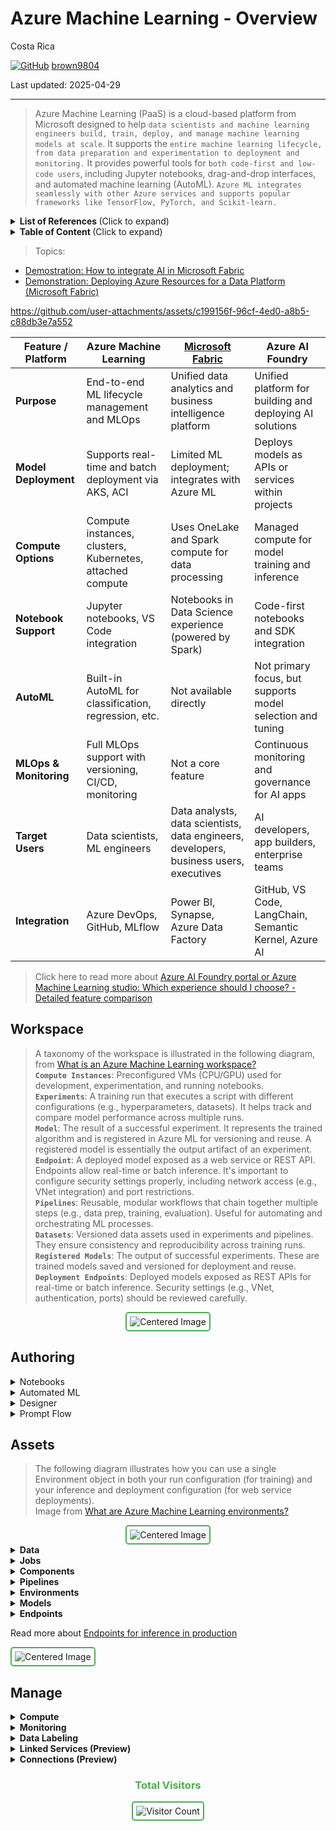 # Azure Machine Learning - Overview 

Costa Rica

[![GitHub](https://img.shields.io/badge/--181717?logo=github&logoColor=ffffff)](https://github.com/)
[brown9804](https://github.com/brown9804)

Last updated: 2025-04-29

------------------------------------------

> Azure Machine Learning (PaaS) is a cloud-based platform from Microsoft designed to help `data scientists and machine learning engineers build, train, deploy, and manage machine learning models at scale`. It supports the `entire machine learning lifecycle, from data preparation and experimentation to deployment and monitoring.` It provides powerful tools for `both code-first and low-code users`, including Jupyter notebooks, drag-and-drop interfaces, and automated machine learning (AutoML). `Azure ML integrates seamlessly with other Azure services and supports popular frameworks like TensorFlow, PyTorch, and Scikit-learn.`

<details>
<summary><b>List of References </b> (Click to expand)</summary>

- [Azure Machine Learning pricing](https://azure.microsoft.com/en-us/pricing/details/machine-learning/?msockid=38ec3806873362243e122ce086486339)
- [Quickstart: Get started with Azure Machine Learning](https://learn.microsoft.com/en-us/azure/machine-learning/tutorial-azure-ml-in-a-day?view=azureml-api-2)
- [Azure AI Foundry portal or Azure Machine Learning studio: Which experience should I choose?](https://learn.microsoft.com/en-us/ai/ai-studio-experiences-overview?toc=%2Fazure%2Fmachine-learning%2Ftoc.json&bc=%2Fazure%2Fmachine-learning%2Fbreadcrumb%2Ftoc.json&view=azureml-api-2)
- [Using Azure Machine Learning (AML) for Medical Imaging Vision Model Training and Fine-tuning](https://techcommunity.microsoft.com/blog/machinelearningblog/using-azure-machine-learning-aml-for-medical-imaging-vision-model-training-and-f/4408743)

</details>

<details>
<summary><b>Table of Content </b> (Click to expand)</summary>

- [Workspace](#workspace)
- [Authoring](#authoring)
- [Assets](#assets)
- [Manage](#manage)

</details>

> Topics:

- [Demostration: How to integrate AI in Microsoft Fabric](./msFabric-AI_integration/)
- [Demonstration: Deploying Azure Resources for a Data Platform (Microsoft Fabric)](./infrastructure/msFabric/)
  
https://github.com/user-attachments/assets/c199156f-96cf-4ed0-a8b5-c88db3e7a552

| Feature / Platform       | Azure Machine Learning                                  | [Microsoft Fabric](./msFabric-AI_integration)                                         | Azure AI Foundry                                         |
|--------------------------|----------------------------------------------------------|-----------------------------------------------------------|-----------------------------------------------------------|
| **Purpose**              | End-to-end ML lifecycle management and MLOps             | Unified data analytics and business intelligence platform | Unified platform for building and deploying AI solutions  |
| **Model Deployment**     | Supports real-time and batch deployment via AKS, ACI     | Limited ML deployment; integrates with Azure ML           | Deploys models as APIs or services within projects        |
| **Compute Options**      | Compute instances, clusters, Kubernetes, attached compute| Uses OneLake and Spark compute for data processing        | Managed compute for model training and inference          |
| **Notebook Support**     | Jupyter notebooks, VS Code integration                   | Notebooks in Data Science experience (powered by Spark)   | Code-first notebooks and SDK integration                  |
| **AutoML**               | Built-in AutoML for classification, regression, etc.     | Not available directly                                    | Not primary focus, but supports model selection and tuning|
| **MLOps & Monitoring**   | Full MLOps support with versioning, CI/CD, monitoring    | Not a core feature                                        | Continuous monitoring and governance for AI apps          |
| **Target Users**         | Data scientists, ML engineers                            | Data analysts, data scientists, data engineers, developers, business users, executives                           | AI developers, app builders, enterprise teams             |
| **Integration**          | Azure DevOps, GitHub, MLflow                             | Power BI, Synapse, Azure Data Factory                     | GitHub, VS Code, LangChain, Semantic Kernel, Azure AI     |

> Click here to read more about [Azure AI Foundry portal or Azure Machine Learning studio: Which experience should I choose? - Detailed feature comparison](https://learn.microsoft.com/en-us/ai/ai-studio-experiences-overview?toc=%2Fazure%2Fmachine-learning%2Ftoc.json&bc=%2Fazure%2Fmachine-learning%2Fbreadcrumb%2Ftoc.json&view=azureml-api-2#detailed-feature-comparison)

## Workspace 

> A taxonomy of the workspace is illustrated in the following diagram, from [What is an Azure Machine Learning workspace?](https://learn.microsoft.com/en-us/azure/machine-learning/concept-workspace?view=azureml-api-2) <br/>
> **`Compute Instances`**: Preconfigured VMs (CPU/GPU) used for development, experimentation, and running notebooks. <br/>
> **`Experiments`**: A training run that executes a script with different configurations (e.g., hyperparameters, datasets). It helps track and compare model performance across multiple runs. <br/>
> **`Model`**: The result of a successful experiment. It represents the trained algorithm and is registered in Azure ML for versioning and reuse. A registered model is essentially the output artifact of an experiment. <br/>
> **`Endpoint`**: A deployed model exposed as a web service or REST API. Endpoints allow real-time or batch inference. It's important to configure security settings properly, including network access (e.g., VNet integration) and port restrictions. <br/>
> **`Pipelines`**: Reusable, modular workflows that chain together multiple steps (e.g., data prep, training, evaluation). Useful for automating and orchestrating ML processes. <br/>
> **`Datasets`**: Versioned data assets used in experiments and pipelines. They ensure consistency and reproducibility across training runs. <br/>
> **`Registered Models`**: The output of successful experiments. These are trained models saved and versioned for deployment and reuse. <br/>
> **`Deployment Endpoints`**: Deployed models exposed as REST APIs for real-time or batch inference. Security settings (e.g., VNet, authentication, ports) should be reviewed carefully. <br/>

<div align="center">
  <img src="https://github.com/user-attachments/assets/f3a987a8-ec59-42de-9e56-29c41c8e55a9" alt="Centered Image" style="border: 2px solid #4CAF50; border-radius: 5px; padding: 5px;"/>
</div>


## Authoring

<details>
  <summary>Notebooks</summary>

  > Azure ML provides integrated Jupyter notebooks that run on managed compute instances (CPU or GPU). These notebooks support Python and R, and come pre-installed with popular ML libraries like TensorFlow, PyTorch, Scikit-learn, and pandas. Users can access data from registered datasets, run experiments, and track metrics directly from the notebook using the Azure ML SDK. Notebooks can also be version-controlled and scheduled as part of pipelines.

</details>

<details>
  <summary>Automated ML</summary>

  > Automated ML (AutoML) enables users to train models for classification, regression, and time-series forecasting without writing code. It performs algorithm selection, hyperparameter tuning, and model ensembling. Users can configure training constraints such as timeouts, primary metrics, and validation strategies. AutoML runs are tracked as experiments, and the best model can be registered and deployed directly from the UI or SDK.

</details>

<details>
  <summary>Designer</summary>

  > The Designer is a visual interface for building machine learning pipelines using a drag-and-drop canvas. It supports data ingestion, transformation, model training, evaluation, and deployment. Each component in the pipeline is backed by a module (e.g., data split, normalization, logistic regression). Pipelines can be published as REST endpoints and reused in production workflows. Designer supports both built-in modules and custom Python scripts.

</details>

<details>
  <summary>Prompt Flow</summary>

  > Prompt Flow is a development tool for building and managing prompt-based workflows for large language models (LLMs). It allows chaining of prompts, tools (e.g., Python functions, APIs), and control logic into structured flows. Developers can test, evaluate, and deploy these flows as endpoints. Prompt Flow supports integration with Azure OpenAI, LangChain, and Semantic Kernel, and includes telemetry for prompt performance and cost tracking.

</details>

## Assets

> The following diagram illustrates how you can use a single Environment object in both your run configuration (for training) and your inference and deployment configuration (for web service deployments). <br/>
> Image from [What are Azure Machine Learning environments?](https://learn.microsoft.com/en-us/azure/machine-learning/concept-environments?view=azureml-api-2)


<div align="center">
  <img src="https://github.com/user-attachments/assets/2bc9ccd7-ebe9-478e-ad7d-e10eee0d1892" alt="Centered Image" style="border: 2px solid #4CAF50; border-radius: 5px; padding: 5px;"/>
</div>


<details>
  <summary><strong>Data</strong></summary>

  > **Datasets** are foundational assets in machine learning workflows. In Azure Machine Learning, registered datasets are used across experiments, pipelines, and jobs to ensure consistency and reproducibility. These datasets can be versioned and stored in Azure Blob Storage or other supported data sources. Azure ML supports various data formats, including tabular data (e.g., CSV, Parquet), file-based data (e.g., images, text files), and URI-based references. By registering datasets, teams can track data lineage, manage access, and ensure that models are trained and evaluated on consistent data versions.

  1. Prepare your data in a supported format (e.g., CSV, JSON, images).
  2. Upload the data to Azure Blob Storage or another supported location.
  3. Register the dataset using the Azure ML SDK, CLI, or Studio.
  4. Version the dataset to track changes over time.
  5. Use the dataset in jobs, pipelines, or experiments to ensure reproducibility.

</details>

<details>
  <summary><strong>Jobs</strong></summary>

  > **Jobs** represent individual executions of scripts, components, or pipelines in Azure ML. Each job captures inputs, outputs, logs, metrics, and environment details. Jobs can be triggered manually, on a schedule, or as part of a pipeline. They provide full traceability and monitoring for ML experiments and production workflows.

  1. Define your script or component (e.g., training or evaluation logic).
  2. Specify inputs (datasets, parameters) and expected outputs.
  3. Configure the environment (Docker image, Conda dependencies).
  4. Submit the job using the Azure ML SDK, CLI, or Studio interface.
  5. Monitor the job’s progress, view logs, and analyze metrics.

</details>

<details>
  <summary><strong>Components</strong></summary>

  > **Components** are modular, reusable units of computation in Azure ML. They encapsulate specific tasks such as data preprocessing, model training, or evaluation. Defined using YAML, components support versioning and parameterization, and are the core building blocks of pipelines.

  1. Write a script that performs a specific task (e.g., `train.py`).
  2. Create a YAML file defining the component (inputs, outputs, environment).
  3. Register the component in Azure ML.
  4. Use the component in pipelines or jobs.
  5. Version the component to enable reuse and traceability.

</details>

<details>
  <summary><strong>Pipelines</strong></summary>

  > **Pipelines** orchestrate multiple components into a complete machine learning workflow. They support parallelism, conditional logic, and reuse. Pipelines can be triggered via REST API, CLI, or SDK, and are ideal for automating ML workflows from data ingestion to deployment.

  1. Define components for each stage (e.g., preprocessing, training, evaluation).
  2. Chain components together using the Azure ML SDK.
  3. Specify data flow and dependencies between components.
  4. Submit the pipeline as a job.
  5. Monitor execution and reuse pipelines for automation and CI/CD.

</details>

<details>
  <summary><strong>Environments</strong></summary>

  > **Environments** define the runtime configuration for jobs and components. They include Docker base images, Conda dependencies, and environment variables. Environments ensure consistency across development, training, and production stages.

  1. Create a Conda YAML file or specify a Docker image.
  2. Register the environment in Azure ML.
  3. Attach the environment to jobs or components.
  4. Version environments to maintain reproducibility.
  5. Use consistent environments across all stages of the ML lifecycle.

</details>

<details>
  <summary><strong>Models</strong></summary>

  > **Models** are trained artifacts stored in the Azure ML workspace. They can be versioned, registered, and deployed to endpoints. Each model includes metadata, lineage, and evaluation metrics, supporting traceability and governance.

  1. Train a model using a job or pipeline.
  2. Register the model in the Azure ML workspace.
  3. Attach metadata such as metrics, tags, and lineage.
  4. Version the model to track improvements.
  5. Deploy the model to an endpoint for inference.

</details>

<details>
  <summary><strong>Endpoints</strong></summary>

  > **Endpoints** expose deployed models as REST APIs for real-time (online) or batch inference. They support authentication, virtual network (VNet) integration, and traffic splitting for A/B testing or gradual rollouts.

  1. Choose a deployment target (real-time or batch).
  2. Create an inference configuration (entry script, environment).
  3. Deploy the model to an endpoint.
  4. Secure the endpoint with authentication and networking rules.
  5. Monitor and scale the endpoint as needed.

</details>

Read more about [Endpoints for inference in production](https://learn.microsoft.com/en-us/azure/machine-learning/concept-endpoints?view=azureml-api-2)

<img src="https://github.com/user-attachments/assets/aa5a0671-e9b8-4ae1-bd69-5098218b63d5" alt="Centered Image" style="border: 2px solid #4CAF50; border-radius: 5px; padding: 5px;"/>


## Manage


<details>
  <summary><strong>Compute</strong></summary>

  > **Compute** resources are the backbone of Azure Machine Learning workloads. This section allows you to create, manage, and monitor compute instances and clusters used for development, training, and inference. It supports various compute types including personal VMs, scalable clusters, and attached external resources.

1. Navigate to **Manage > Compute** in Azure ML Studio.
2. Choose the type of compute: Instance (for development), Cluster (for training), or Inference Cluster (for deployment).
3. Configure the compute settings (VM size, scaling, idle shutdown).
4. Attach external compute if needed (e.g., Azure Databricks, AKS).
5. Monitor usage, status, and logs from the same interface.

| Compute Type         | Description | Purpose | Ideal Use Cases | Key Features |
|----------------------|-------------|---------|------------------|---------------|
| **Compute Instances** | Preconfigured VMs (CPU/GPU) with tools like VS Code, JupyterLab, and RStudio. | Interactive development and experimentation. | Data exploration, model prototyping, debugging. | Auto-shutdown, integrated notebooks, preinstalled ML frameworks. |
| **Compute Clusters**  | Scalable clusters that auto-scale based on workload. Supports both CPU and GPU nodes. | Distributed training and batch inference. | Training large models, running parallel experiments. | Autoscaling, cost control, reusable across users. |
| **Kubernetes Clusters** | Includes AKS and attached Kubernetes clusters for production-grade deployments. | Real-time inference and scalable deployment. | Hosting REST endpoints, high-availability inference. | Load balancing, autoscaling, secure networking. |
| **Attached Compute** | External compute resources manually connected to Azure ML. | Leverage existing infrastructure. | Using Azure VMs, Databricks, or on-prem compute. | Flexibility, hybrid cloud support, reuse of existing resources. |
| **Serverless Instances** | Lightweight, on-demand compute (e.g., Azure Container Instances). | Quick testing and low-scale inference. | Temporary model deployment, dev/test environments. | No infrastructure management, fast startup, cost-effective. |


</details>

<details>
  <summary><strong>Monitoring</strong></summary>

  > **Monitoring** provides visibility into the performance and health of your ML assets. It includes logs, metrics, and telemetry for jobs, pipelines, and deployed endpoints. This helps ensure reliability, detect anomalies, and maintain model quality over time.

  1. Go to **Manage > Monitoring**.
  2. Select the asset you want to monitor (e.g., job, endpoint).
  3. View logs, metrics, and telemetry data.
  4. Set up alerts for failures or performance thresholds.
  5. Use insights to debug issues or optimize performance.

</details>

<details>
  <summary><strong>Data Labeling</strong></summary>

  > **Data Labeling** enables you to create and manage labeling projects for supervised learning. It supports image, text, and tabular data, and allows collaboration with human labelers or integration with labeling services.

  1. Open **Manage > Data Labeling**.
  2. Create a new labeling project and select the data type.
  3. Upload or link the dataset to be labeled.
  4. Assign labeling tasks to users or services.
  5. Export the labeled dataset for training or evaluation.

</details>

<details>
  <summary><strong>Linked Services (Preview)</strong></summary>

  > **Linked Services** allow you to connect your Azure ML workspace to external data sources like Azure Data Lake, Blob Storage, or SQL databases. This simplifies data access and centralizes configuration for use in datasets and pipelines.

  1. Navigate to **Manage > Linked Services**.
  2. Add a new linked service by selecting the data source type.
  3. Provide connection details and authentication credentials.
  4. Test the connection to ensure access.
  5. Use the linked service in datasets or pipeline steps.

</details>

<details>
  <summary><strong>Connections (Preview)</strong></summary>

  > **Connections** manage secure access to external systems and APIs. They store credentials and authentication methods, enabling secure and reusable access in jobs and pipelines.

  1. Go to **Manage > Connections**.
  2. Create a new connection (e.g., to a REST API or database).
  3. Define the authentication method (e.g., service principal, managed identity).
  4. Save and test the connection.
  5. Reference the connection in your components or pipelines.

</details>





<div align="center">
  <h3 style="color: #4CAF50;">Total Visitors</h3>
  <img src="https://profile-counter.glitch.me/brown9804/count.svg" alt="Visitor Count" style="border: 2px solid #4CAF50; border-radius: 5px; padding: 5px;"/>
</div>
